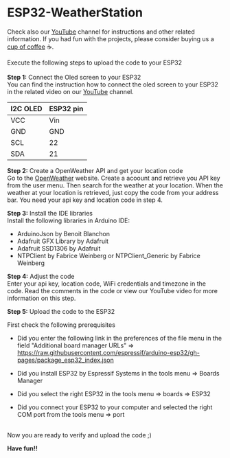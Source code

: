 # ESP32-WeatherStation

Check also our [YouTube](https://www.youtube.com/@bloxylabs "YouTube") channel for instructions and other related information.
If you had fun with the projects, please consider buying us a [cup of coffee](https://www.buymeacoffee.com/bloxylabs "cupofcoffee") ☕.

Execute the following steps to upload the code to your ESP32
<br>
<br>
**Step 1:** Connect the Oled screen to your ESP32 <br>
You can find the instruction how to connect the oled screen to your ESP32 in the related video on our [YouTube](https://youtu.be/cilyIH6OYY8 "YouTube") channel.  
<table>
<thead>
  <tr>
    <th>I2C OLED</th>
    <th>ESP32 pin</th>
  </tr>
</thead>
<tbody>
  <tr>
    <td>VCC</td>
    <td>Vin</td>
  </tr>
  <tr>
    <td>GND</td>
    <td>GND</td>
  </tr>
  <tr>
    <td>SCL</td>
    <td>22</td>
  </tr>
  <tr>
    <td>SDA</td>
    <td>21</td>
  </tr>
</tbody>
</table>


**Step 2:** Create a OpenWeather API and get your location code <br>
Go to the [OpenWeather](https://openweathermap.org "OpenWeather") website. Create a acoount and retrieve you API key from the user menu. Then search for the weather at your location. When the weather at your location is retrieved, just copy the code from your address bar. You need your api key and location code in step 4.

**Step 3:** Install the IDE libraries <br>
Install the following libraries in Arduino IDE:

- ArduinoJson by Benoit Blanchon
- Adafruit GFX Library by Adafruit
- Adafruit SSD1306 by Adafruit
- NTPClient by Fabrice Weinberg or NTPClient_Generic by Fabrice Weinberg

**Step 4:** Adjust the code <br>
Enter your api key, location code, WiFi credentials and timezone in the code. Read the comments in the code or view our YouTube video for more information on this step.

**Step 5:** Upload the code to the ESP32

First check the following prerequisites

- Did you enter the following link in the preferences of the file menu in the field "Additional board manager URLs" => <br>
https://raw.githubusercontent.com/espressif/arduino-esp32/gh-pages/package_esp32_index.json

- Did you install ESP32 by Espressif Systems in the tools menu => Boards Manager

- Did you select the right ESP32 in the tools menu => boards => ESP32

- Did you connect your ESP32 to your computer and selected the right COM port from the tools menu => port
<br>
Now you are ready to verify and upload the code ;)


**Have fun!!**
